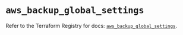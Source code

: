 # `aws_backup_global_settings`

Refer to the Terraform Registry for docs: [`aws_backup_global_settings`](https://registry.terraform.io/providers/hashicorp/aws/5.39.1/docs/resources/backup_global_settings).
